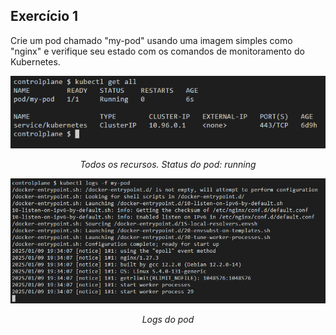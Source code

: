 ## Exercício 1

Crie um pod chamado "my-pod" usando uma imagem simples como "nginx" e verifique seu estado com os comandos de monitoramento do Kubernetes.

<div align="center"><img src="../assets/image1.png"/>
    <p><i>Todos os recursos. Status do pod: running</i></p>
</div>
<div align="center"><img src="../assets/image1-1.png"/>
    <p><i>Logs do pod</i></p>
</div>
